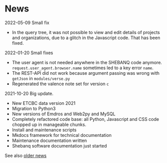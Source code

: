 # News

2022-05-09 Small fix

*   In the query tree, it was not possible to view and edit details of projects 
    and organizations, due to a glitch in the Javascript code. That has been fixed.

2022-01-20 Small fixes

*   The user agent is not needed anywhere in the SHEBANQ code anymore.
    `request.user_agent.browser.name` sometimes led to a key error `name`.
*   The REST-API did not work because argument passing was wrong with `getJson` in
    `modules/verse.py`
*   Regenerated the valence note set for version `c`

2021-10-20 Big update.

*   New ETCBC data version 2021
*   Migration to Python3
*   New versions of Emdros and Web2py and MySQL
*   Completely refactored code base: all Python, Javascript and CSS code
    chopped up in manageable chunks.
*   Install and maintenance scripts
*   Mkdocs framework for technical documentation
*   Maintenance documentation written
*   Shebanq software documentation just started

See also [older news](https://github.com/ETCBC/shebanq/wiki/Changes)


